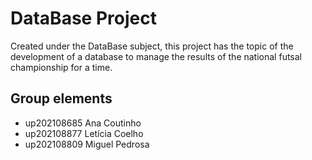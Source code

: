 # DataBase Project

Created under the DataBase subject, this project has the topic of the development of a database to manage the results of the national futsal championship for a time.


## Group elements

- up202108685 Ana Coutinho
- up202108877 Letícia Coelho
- up202108809 Miguel Pedrosa
